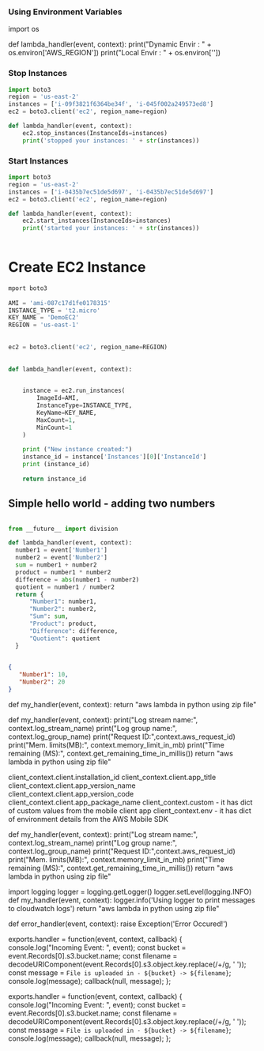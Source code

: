 ### Using Environment Variables

import os

def lambda_handler(event, context):
    print("Dynamic Envir : " + os.environ['AWS_REGION'])
    print("Local Envir : " + os.environ['<DeclaredVariable>'])

### Stop Instances
```py
import boto3
region = 'us-east-2'
instances = ['i-09f3821f6364be34f', 'i-045f002a249573ed8']
ec2 = boto3.client('ec2', region_name=region)

def lambda_handler(event, context):
    ec2.stop_instances(InstanceIds=instances)
    print('stopped your instances: ' + str(instances))

```
### Start Instances

```py
import boto3
region = 'us-east-2'
instances = ['i-0435b7ec51de5d697', 'i-0435b7ec51de5d697']
ec2 = boto3.client('ec2', region_name=region)

def lambda_handler(event, context):
    ec2.start_instances(InstanceIds=instances)
    print('started your instances: ' + str(instances))
    
 ```





# Create EC2 Instance
```py
mport boto3
 
AMI = 'ami-087c17d1fe0178315'
INSTANCE_TYPE = 't2.micro'
KEY_NAME = 'DemoEC2'
REGION = 'us-east-1'
 
 
ec2 = boto3.client('ec2', region_name=REGION)
 
 
def lambda_handler(event, context):
 

    instance = ec2.run_instances(
        ImageId=AMI,
        InstanceType=INSTANCE_TYPE,
        KeyName=KEY_NAME,
        MaxCount=1,
        MinCount=1
    )
   
    print ("New instance created:")
    instance_id = instance['Instances'][0]['InstanceId']
    print (instance_id)
 
    return instance_id
 ```
 
 
 ## Simple hello world - adding two numbers
 ```py
 
 from __future__ import division

def lambda_handler(event, context):
   number1 = event['Number1']
   number2 = event['Number2']
   sum = number1 + number2
   product = number1 * number2
   difference = abs(number1 - number2)
   quotient = number1 / number2
   return {
       "Number1": number1,
       "Number2": number2,
       "Sum": sum,
       "Product": product,
       "Difference": difference,
       "Quotient": quotient
   }
   
```
   
```json   
{
   "Number1": 10,
   "Number2": 20
}
```



def my_handler(event, context):
   return "aws lambda in python using zip file"


def my_handler(event, context):
   print("Log stream name:", context.log_stream_name)
   print("Log group name:",  context.log_group_name)
   print("Request ID:",context.aws_request_id)
   print("Mem. limits(MB):", context.memory_limit_in_mb)
   print("Time remaining (MS):", context.get_remaining_time_in_millis())
   return "aws lambda in python using zip file"


client_context.client.installation_id
client_context.client.app_title
client_context.client.app_version_name
client_context.client.app_version_code
client_context.client.app_package_name
client_context.custom - it has dict of custom values from the mobile client app
client_context.env - it has dict of environment details from the AWS Mobile SDK



def my_handler(event, context):
   print("Log stream name:", context.log_stream_name)
   print("Log group name:",  context.log_group_name)
   print("Request ID:",context.aws_request_id)
   print("Mem. limits(MB):", context.memory_limit_in_mb)
   print("Time remaining (MS):", context.get_remaining_time_in_millis())
   return "aws lambda in python using zip file"



import logging
logger = logging.getLogger()
logger.setLevel(logging.INFO)
def my_handler(event, context):
   logger.info('Using logger to print messages to cloudwatch logs')
   return "aws lambda in python using zip file"




def error_handler(event, context):
   raise Exception('Error Occured!')


exports.handler = function(event, context, callback) {
   console.log("Incoming Event: ", event);
   const bucket = event.Records[0].s3.bucket.name;
   const filename = decodeURIComponent(event.Records[0].s3.object.key.replace(/\+/g, ' '));
   const message = `File is uploaded in - ${bucket} -> ${filename}`;
   console.log(message);
   callback(null, message);
};



exports.handler = function(event, context, callback) {
   console.log("Incoming Event: ", event);
   const bucket = event.Records[0].s3.bucket.name;
   const filename = decodeURIComponent(event.Records[0].s3.object.key.replace(/\+/g, ' '));
   const message = `File is uploaded in - ${bucket} -> ${filename}`;
   console.log(message);
   callback(null, message);
};


